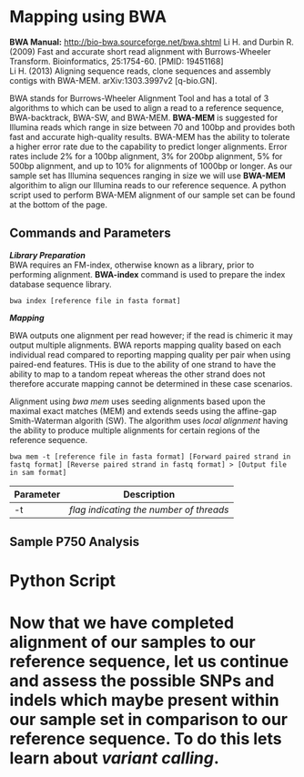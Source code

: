 # Mapping using BWA
**BWA Manual:** http://bio-bwa.sourceforge.net/bwa.shtml 
Li H. and Durbin R. (2009) Fast and accurate short read alignment with Burrows-Wheeler Transform. Bioinformatics, 25:1754-60. [PMID: 19451168]  
Li H. (2013) Aligning sequence reads, clone sequences and assembly contigs with BWA-MEM. arXiv:1303.3997v2 [q-bio.GN].  

BWA stands for Burrows-Wheeler Alignment Tool and has a total of 3 algorithms to which can be used to align a read to a reference sequence, BWA-backtrack, BWA-SW, and BWA-MEM. **BWA-MEM** is suggested for Illumina reads which range in size between 70 and 100bp and provides both fast and accurate high-quality results. BWA-MEM has the ability to tolerate a higher error rate due to the capability to predict longer alignments. Error rates include 2% for a 100bp alignment, 3% for 200bp alignment, 5% for 500bp alignment, and up to 10% for alignments of 1000bp or longer. As our sample set has Illumina sequences ranging in size we will use **BWA-MEM** algorithim to align our Illumina reads to our reference sequence. A python script used to perform BWA-MEM alignment of our sample set can be found at the bottom of the page. 

## Commands and Parameters  
***Library Preparation***  
BWA requires an FM-index, otherwise known as a library, prior to performing alignment. **BWA-index** command is used to prepare the index database sequence library.  

```
bwa index [reference file in fasta format]
```  

***Mapping***

BWA outputs one alignment per read however; if the read is chimeric it may output multiple alignments. 
BWA reports mapping quality based on each individual read compared to reporting mapping quality per pair when using paired-end features. THis is due to the ability of one strand to have the ability to map to a tandom repeat whereas the other strand does not therefore accurate mapping cannot be determined in these case scenarios. 

Alignment using *bwa mem* uses seeding alignments based upon the maximal exact matches (MEM) and extends seeds using the affine-gap Smith-Waterman algorith (SW). The algorithm uses *local alignment* having the ability to produce multiple alignments for certain regions of the reference sequence. 

```
bwa mem -t [reference file in fasta format] [Forward paired strand in fastq format] [Reverse paired strand in fastq format] > [Output file in sam format]
``` 
Parameter | Description
----------|------------
-t | *flag indicating the number of threads*  

## Sample P750 Analysis  

# Python Script  

# Now that we have completed alignment of our samples to our reference sequence, let us continue and assess the possible SNPs and indels which maybe present within our sample set in comparison to our reference sequence. To do this lets learn about *variant calling*.   
